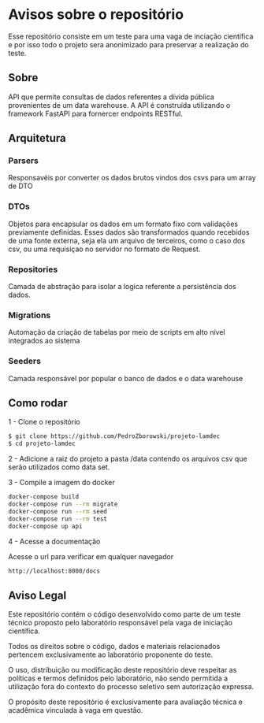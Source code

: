 # Avisos sobre o repositório

Esse repositório consiste em um teste para uma vaga de inciação científica e por isso todo o projeto sera anonimizado para preservar a realização do teste.


## Sobre

API que permite consultas de dados referentes a dívida pública provenientes de um data warehouse. A API é construída utilizando o framework FastAPI para fornercer endpoints RESTful.

## Arquitetura

### Parsers
Responsavéis por converter os dados brutos vindos dos csvs para um array de DTO

### DTOs

Objetos para encapsular os dados em um formato fixo com validações previamente definidas. Esses dados são transformados quando recebidos de uma fonte externa, seja ela um arquivo de terceiros, como o caso dos csv, ou uma requisiçao no servidor no formato de Request.

### Repositories

Camada de abstração para isolar a logica referente a persistência dos dados.

### Migrations

Automação da criação de tabelas por meio de scripts em alto nível integrados ao sistema


### Seeders

Camada responsável por popular o banco de dados e o data warehouse

## Como rodar

1 - Clone o repositório

```bash
$ git clone https://github.com/PedroZborowski/projeto-lamdec
$ cd projeto-lamdec
```

2 - Adicione a raiz do projeto a pasta /data contendo os arquivos csv que serão utilizados como data set.

3 - Compile a imagem do docker

```bash
docker-compose build
docker-compose run --rm migrate
docker-compose run --rm seed
docker-compose run --rm test
docker-compose up api
```

4 - Acesse a documentação

Acesse o url para verificar em qualquer navegador
```bash
http://localhost:8000/docs
```

## Aviso Legal

Este repositório contém o código desenvolvido como parte de um teste técnico proposto pelo laboratório responsável pela vaga de iniciação científica.

Todos os direitos sobre o código, dados e materiais relacionados pertencem exclusivamente ao laboratório proponente do teste.

O uso, distribuição ou modificação deste repositório deve respeitar as políticas e termos definidos pelo laboratório, não sendo permitida a utilização fora do contexto do processo seletivo sem autorização expressa.

O propósito deste repositório é exclusivamente para avaliação técnica e acadêmica vinculada à vaga em questão.